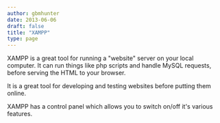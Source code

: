 ```yaml
---
author: gbmhunter
date: 2013-06-06
draft: false
title: "XAMPP"
type: page
---
```


XAMPP is a great tool for running a "website" server on your local computer. It can run things like php scripts and handle MySQL requests, before serving the HTML to your browser.

It is a great tool for developing and testing websites before putting them online.

XAMPP has a control panel which allows you to switch on/off it's various features.
